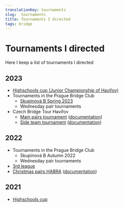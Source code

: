 ```yaml
---
translationKey: tournaments
slug:  tournaments
title: Tournaments I directed
tags: bridge
---
```


# Tournaments I directed

Here I keep a list of tournaments I directed

## 2023
- [Highschools cup (Junior Championship of Havířov)](https://jmh.bridzhavirov.cz/2023/)
- Tournaments in the Prague Bridge Club
  -  [Skupinová B Spring 2023](https://vysledky.zdenektomis.eu/tournament/skupinova-b-jaro-2023)
  -  Wednesday pair tournaments
- Czech Bridge Tour Havířov 
  - [Main pairs tournament](https://matrikacbs.cz/Detail-turnaje.aspx?id=4853) ([documentation](http://www.bridgebase.6f.sk/results/ZT/2023/vc-havirov/start.php))
  - [Side team tournament](https://matrikacbs.cz/Detail-turnaje.aspx?id=4854) ([documentation](http://www.bridgebase.6f.sk/results/ZT/2023/vc-havirov-tymy/start.php))

## 2022

- Tournaments in the Prague Bridge Club
  - Skupinová B Autumn 2022
  - Wednesday pair tournaments
- [3rd league](https://matrikacbs.cz/Detail-turnaje.aspx?id=4711)
- [Christmas pairs HABRA](https://matrikacbs.cz/Detail-turnaje.aspx?id=4747) ([documentation](http://www.bridgebase.6f.sk/results/ZF/2022/VanocniHABRA/start.php))

## 2021
- [Highschools cup](https://matrikacbs.cz/Detail-turnaje.aspx?id=4479)